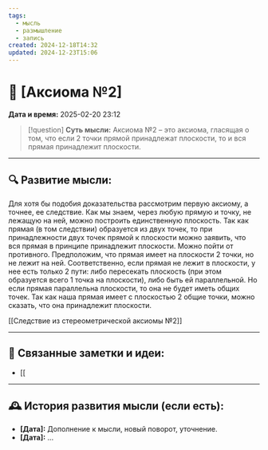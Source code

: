```yaml
---
tags:
  - мысль
  - размышление
  - запись
created: 2024-12-18T14:32
updated: 2024-12-23T15:06
---
```


# 💭  [Аксиома №2]

**Дата и время:** 2025-02-20 23:12

> [!question] **Суть мысли:**
> Аксиома №2 – это аксиома, гласящая о том, что если 2 точки прямой принадлежат плоскости, то и вся прямая принадлежит плоскости.

---

## 🔍 Развитие мысли:

Для хотя бы подобия доказательства рассмотрим первую аксиому, а точнее, ее следствие. Как мы знаем, через любую прямую и точку, не лежащую на ней, можно построить единственную плоскость. Так как прямая (в том следствии) образуется из двух точек, то при принадлежности двух точек прямой к плоскости можно заявить, что вся прямая в принципе принадлежит плоскости.
Можно пойти от противного. Предположим, что прямая имеет на плоскости 2 точки, но не лежит на ней. Соответственно, если прямая не лежит в плоскости, у нее есть только 2 пути: либо пересекать плоскость (при этом образуется всего 1 точка на плоскости), либо быть ей параллельной. Но если прямая параллельна плоскости, то она не будет иметь общих точек. Так как наша прямая имеет с плоскостью 2 общие точки, можно сказать, что она принадлежит плоскости.

[[Следствие из стереометрической аксиомы №2]]

---

## 🔄 Связанные заметки и идеи:

- [[

---

## 🕰️ История развития мысли (если есть):

* **[Дата]:**  Дополнение к мысли, новый поворот, уточнение.
* **[Дата]:**  ...